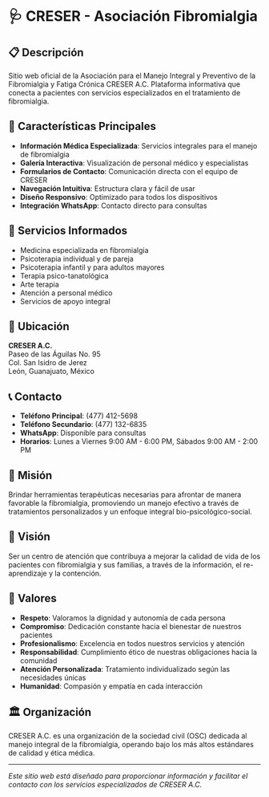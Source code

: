 # 🩺 CRESER - Asociación Fibromialgia

## 📋 Descripción
Sitio web oficial de la Asociación para el Manejo Integral y Preventivo de la Fibromialgia y Fatiga Crónica CRESER A.C. Plataforma informativa que conecta a pacientes con servicios especializados en el tratamiento de fibromialgia.

## 🌟 Características Principales
- **Información Médica Especializada**: Servicios integrales para el manejo de fibromialgia
- **Galería Interactiva**: Visualización de personal médico y especialistas
- **Formularios de Contacto**: Comunicación directa con el equipo de CRESER
- **Navegación Intuitiva**: Estructura clara y fácil de usar
- **Diseño Responsivo**: Optimizado para todos los dispositivos
- **Integración WhatsApp**: Contacto directo para consultas

## 🏥 Servicios Informados
- Medicina especializada en fibromialgia
- Psicoterapia individual y de pareja
- Psicoterapia infantil y para adultos mayores
- Terapia psico-tanatológica
- Arte terapia
- Atención a personal médico
- Servicios de apoyo integral

## 📍 Ubicación
**CRESER A.C.**  
Paseo de las Águilas No. 95  
Col. San Isidro de Jerez  
León, Guanajuato, México

## 📞 Contacto
- **Teléfono Principal**: (477) 412-5698
- **Teléfono Secundario**: (477) 132-6835
- **WhatsApp**: Disponible para consultas
- **Horarios**: Lunes a Viernes 9:00 AM - 6:00 PM, Sábados 9:00 AM - 2:00 PM

## 🎯 Misión
Brindar herramientas terapéuticas necesarias para afrontar de manera favorable la fibromialgia, promoviendo un manejo efectivo a través de tratamientos personalizados y un enfoque integral bio-psicológico-social.

## 🌟 Visión
Ser un centro de atención que contribuya a mejorar la calidad de vida de los pacientes con fibromialgia y sus familias, a través de la información, el re-aprendizaje y la contención.

## 💎 Valores
- **Respeto**: Valoramos la dignidad y autonomía de cada persona
- **Compromiso**: Dedicación constante hacia el bienestar de nuestros pacientes
- **Profesionalismo**: Excelencia en todos nuestros servicios y atención
- **Responsabilidad**: Cumplimiento ético de nuestras obligaciones hacia la comunidad
- **Atención Personalizada**: Tratamiento individualizado según las necesidades únicas
- **Humanidad**: Compasión y empatía en cada interacción

## 🏛️ Organización
CRESER A.C. es una organización de la sociedad civil (OSC) dedicada al manejo integral de la fibromialgia, operando bajo los más altos estándares de calidad y ética médica.

---

*Este sitio web está diseñado para proporcionar información y facilitar el contacto con los servicios especializados de CRESER A.C.*
